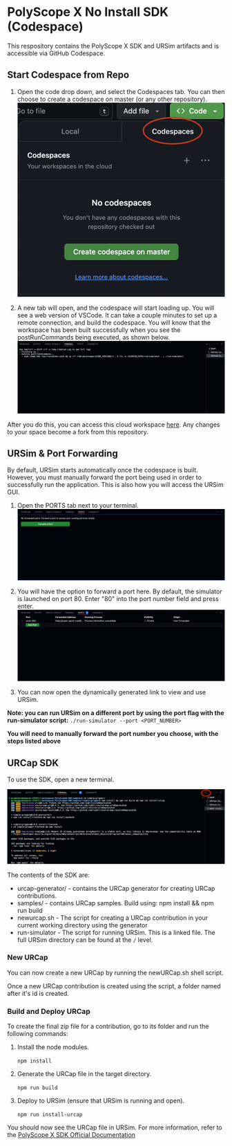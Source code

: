 # PolyScope X No Install SDK (Codespace)

This respository contains the PolyScope X SDK and URSim artifacts and is accessible via GitHub Codespace.

## Start Codespace from Repo

1. Open the code drop down, and select the Codespaces tab. You can then choose to create a codespace on master (or any other repository). ![New Codespace](images/newCodespace.png)


2. A new tab will open, and the codespace will start loading up. You will see a web version of VSCode. It can take a couple minutes to set up a remote connection, and build the codespace. You will know that the workspace has been built successfully when you see the postRunCommands being executed, as shown below. ![Container Start](images/containerStart.png)

After you do this, you can access this cloud workspace [here](https://github.com/codespaces). Any changes to your space become a fork from this repository. 

## URSim & Port Forwarding 
By default, URSim starts automatically once the codespace is built. However, you must manually forward the port being used in order to successfully run the application. This is also how you will access the URSim GUI. 

1. Open the PORTS tab next to your terminal. ![Forward Port Landing](images/portForward.png)

2. You will have the option to forward a port here. By default, the simulator is launched on port 80. Enter "80" into the port number field and press enter. ![Forward Port Landing](images/portForward2.png)

3. You can now open the dynamically generated link to view and use URSim. 

**Note: you can run URSim on a different port by using the port flag with the run-simulator script:**
`./run-simulator --port <PORT_NUMBER>`

**You will need to manually forward the port number you choose, with the steps listed above**

## URCap SDK 
To use the SDK, open a new terminal.

![New Terminal](images/newTerminal.png)

The contents of the SDK are: 
- urcap-generator/  - contains the URCap generator for creating URCap contributions.
- samples/          - contains URCap samples. Build using: npm install && npm run build
- newurcap.sh       - The script for creating a URCap contribution in your current working directory using the generator
- run-simulator      - The script for running URSim. This is a linked file. The full URSim directory can be found at the `/` level.

### New URCap
You can now create a new URCap by running the newURCap.sh shell script. 

Once a new URCap contribution is created using the script, a folder named after it's id is created.

### Build and Deploy URCap 
To create the final zip file for a contribution, go to its folder and run the following commands: 

1. Install the node modules.

    `npm install` 

2. Generate the URCap file in the target directory.

    `npm run build`

3. Deploy to URSim (ensure that URSim is running and open).

    `npm run install-urcap`

You should now see the URCap file in URSim. For more information, refer to the [PolyScope X SDK Official Documentation](https://docs.universal-robots.com) 
